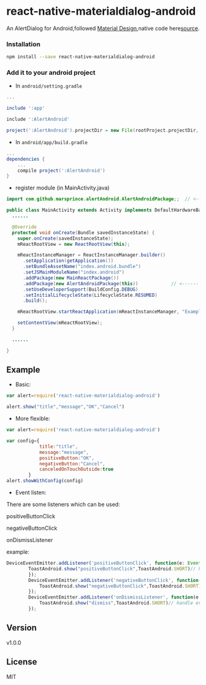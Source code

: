 # react-native-materialdialog-android

An AlertDialog for Android,followed [Material Design][md],native code here[source].

[md]: http://www.google.com/design/spec/material-design/introduction.html
[source]:https://github.com/drakeet/MaterialDialog

### Installation

```bash
npm install --save react-native-materialdialog-android
```

### Add it to your android project

* In `android/setting.gradle`

```gradle
...

include ':app'

include ':AlertAndroid'

project(':AlertAndroid').projectDir = new File(rootProject.projectDir, '../node_modules/react-native-materialdialog-android')
```

* In `android/app/build.gradle`

```gradle
...
dependencies {
    ...
    compile project(':AlertAndroid')
}
```

* register module (in MainActivity.java)

```java
import com.github.marsprince.alertAndroid.AlertAndroidPackage;;  // <--- import

public class MainActivity extends Activity implements DefaultHardwareBackBtnHandler {
  ......

  @Override
  protected void onCreate(Bundle savedInstanceState) {
    super.onCreate(savedInstanceState);
    mReactRootView = new ReactRootView(this);

    mReactInstanceManager = ReactInstanceManager.builder()
      .setApplication(getApplication())
      .setBundleAssetName("index.android.bundle")
      .setJSMainModuleName("index.android")
      .addPackage(new MainReactPackage())
      .addPackage(new AlertAndroidPackage(this))            // <------ add here
      .setUseDeveloperSupport(BuildConfig.DEBUG)
      .setInitialLifecycleState(LifecycleState.RESUMED)
      .build();

    mReactRootView.startReactApplication(mReactInstanceManager, "ExampleRN", null);

    setContentView(mReactRootView);
  }

  ......

}
```

## Example

* Basic:

```javascript
var alert=require('react-native-materialdialog-android')

alert.show("title","message","OK","Cancel")
```

* More flexible:

```javascript
var alert=require('react-native-materialdialog-android')

var config={
            title:"title",
            message:"message",
            positiveButton:"OK",
            negativeButton:"Cancel",
            canceledOnTouchOutside:true
        }
alert.showWithConfig(config)
```

* Event listen:

There are some listeners which can be used:

positiveButtonClick

negativeButtonClick

onDismissListener

example:

```javascript
DeviceEventEmitter.addListener('positiveButtonClick', function(e: Event) {
        ToastAndroid.show("positiveButtonClick",ToastAndroid.SHORT)// handle event.
        });
        DeviceEventEmitter.addListener('negativeButtonClick', function(e: Event) {
            ToastAndroid.show("negativeButtonClick",ToastAndroid.SHORT)// handle event.
        });
        DeviceEventEmitter.addListener('onDismissListener', function(e: Event) {
            ToastAndroid.show("dismiss",ToastAndroid.SHORT)// handle event.
        });
```

## Version

v1.0.0

## License

MIT
